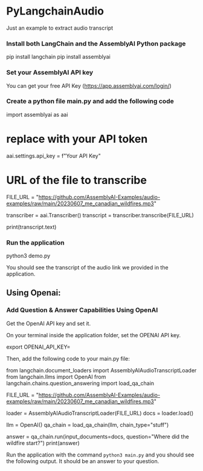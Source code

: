 # PyLangchainAudio
Just an example to extract audio transcript


### Install both LangChain and the AssemblyAI Python package

pip install langchain
pip install assemblyai


### Set your AssemblyAI API key
You can get your free API Key (https://app.assemblyai.com/login/)

### Create a python file main.py and add the following code

import assemblyai as aai

# replace with your API token
aai.settings.api_key = f"Your API Key"

# URL of the file to transcribe
FILE_URL = "https://github.com/AssemblyAI-Examples/audio-examples/raw/main/20230607_me_canadian_wildfires.mp3"

transcriber = aai.Transcriber()
transcript = transcriber.transcribe(FILE_URL)

print(transcript.text)




### Run the application



python3 demo.py



You should see the transcript of the audio link we provided in the application.

## Using Openai:
### Add Question & Answer Capabilities Using OpenAI

Get the OpenAI API key and set it.

On your terminal inside the application folder, set the OPENAI API key.

export OPENAI_API_KEY=<Your API Key>


Then, add the following code to your main.py file:


from langchain.document_loaders import AssemblyAIAudioTranscriptLoader
from langchain.llms import OpenAI
from langchain.chains.question_answering import load_qa_chain

FILE_URL = "https://github.com/AssemblyAI-Examples/audio-examples/raw/main/20230607_me_canadian_wildfires.mp3"

loader = AssemblyAIAudioTranscriptLoader(FILE_URL)
docs = loader.load()

llm = OpenAI()
qa_chain = load_qa_chain(llm, chain_type="stuff")

answer = qa_chain.run(input_documents=docs,
                      question="Where did the wildfire start?")
print(answer)


Run the application with the command `python3 main.py` and you should see the following output. It should be an answer to your question.
